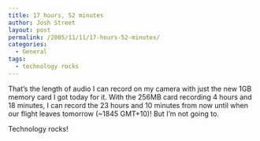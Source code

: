 ```yaml
---
title: 17 hours, 52 minutes
author: Josh Street
layout: post
permalink: /2005/11/11/17-hours-52-minutes/
categories:
  - General
tags:
  - technology rocks
---
```

That&#8217;s the length of audio I can record on my camera with just the new 1GB memory card I got today for it. With the 256MB card recording 4 hours and 18 minutes, I can record the 23 hours and 10 minutes from now until when our flight leaves tomorrow (~1845 GMT+10)! But I&#8217;m not going to.

Technology rocks!